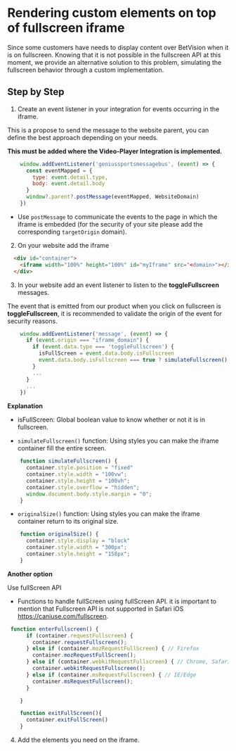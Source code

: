 # Rendering custom elements on top of fullscreen iframe

Since some customers have needs to display content over BetVision when it is on fullscreen. Knowing that it is not possible in the fullscreen API at this moment, we provide an alternative solution to this problem, simulating the fullscreen behavior through a custom implementation.

## Step by Step 

1. Create an event listener in your integration for events occurring in the iframe.

This is a propose to send the message to the website parent, you can define the best approach depending on your needs.

**This must be added where the Video-Player Integration is implemented.** 

```javascript
    window.addEventListener('geniussportsmessagebus', (event) => {
      const eventMapped = {
        type: event.detail.type,
        body: event.detail.body
      }
      window?.parent?.postMessage(eventMapped, WebsiteDomain)
    })
```

- Use `postMessage` to communicate the events to the page in which the iframe is embedded (for the security of your site please add the corresponding `targetOrigin` domain).

2. On your website add the iframe

```html
  <div id="container">
    <iframe width="100%" height="100%" id="myIframe" src="<domain>"></iframe>
  </div>
```

3. In your website add an event listener to listen to the **toggleFullscreen** messages. 

The event that is emitted from our product when you click on fullscreen is **toggleFullscreen**, it is recommended to validate the origin of the event for security reasons.

```javascript
    window.addEventListener('message', (event) => {
      if (event.origin === "iframe_domain") {
        if (event.data.type === 'toggleFullscreen') {
          isFullScreen = event.data.body.isFullscreen
          event.data.body.isFullscreen === true ? simulateFullscreen() : originalSize()
        }
        ...
      }
      ...
    })
```

**Explanation**

- isFullScreen: Global boolean value to know whether or not it is in fullscreen.

- `simulateFullscreen()` function: Using styles you can make the iframe container fill the entire screen.

```javascript
    function simulateFullscreen() {
      container.style.position = "fixed"
      container.style.width = "100vw";
      container.style.height = "100vh";
      container.style.overflow = "hidden";
      window.document.body.style.margin = "0";
    }
```

- `originalSize()` function: Using styles you can make the iframe container return to its original size.

```javascript
    function originalSize() {
      container.style.display = "block"
      container.style.width = "300px";
      container.style.height = "158px";
    }
```

**Another option**

Use fullScreen API

- Functions to handle fullScreen using fullScreen API. it is important to mention that Fullscreen API is not supported in Safari iOS https://caniuse.com/fullscreen.

```javascript
 function enterFullscreen() {
      if (container.requestFullscreen) {
        container.requestFullscreen();
      } else if (container.mozRequestFullScreen) { // Firefox
        container.mozRequestFullScreen();
      } else if (container.webkitRequestFullscreen) { // Chrome, Safari, and Opera
        container.webkitRequestFullscreen();
      } else if (container.msRequestFullscreen) { // IE/Edge
        container.msRequestFullscreen();
      }

    }

    function exitFullScreen(){
      container.exitFullScreen()
    }
```

4. Add the elements you need on the iframe.